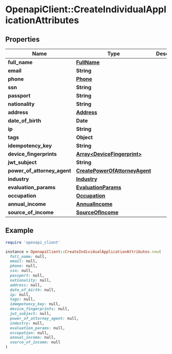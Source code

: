 # OpenapiClient::CreateIndividualApplicationAttributes

## Properties

| Name | Type | Description | Notes |
| ---- | ---- | ----------- | ----- |
| **full_name** | [**FullName**](FullName.md) |  |  |
| **email** | **String** |  |  |
| **phone** | [**Phone**](Phone.md) |  |  |
| **ssn** | **String** |  | [optional] |
| **passport** | **String** |  | [optional] |
| **nationality** | **String** |  | [optional] |
| **address** | [**Address**](Address.md) |  |  |
| **date_of_birth** | **Date** |  |  |
| **ip** | **String** |  | [optional] |
| **tags** | **Object** |  | [optional] |
| **idempotency_key** | **String** |  | [optional] |
| **device_fingerprints** | [**Array&lt;DeviceFingerprint&gt;**](DeviceFingerprint.md) |  | [optional] |
| **jwt_subject** | **String** |  | [optional] |
| **power_of_attorney_agent** | [**CreatePowerOfAttorneyAgent**](CreatePowerOfAttorneyAgent.md) |  | [optional] |
| **industry** | [**Industry**](Industry.md) |  | [optional] |
| **evaluation_params** | [**EvaluationParams**](EvaluationParams.md) |  | [optional] |
| **occupation** | [**Occupation**](Occupation.md) |  | [optional] |
| **annual_income** | [**AnnualIncome**](AnnualIncome.md) |  | [optional] |
| **source_of_income** | [**SourceOfIncome**](SourceOfIncome.md) |  | [optional] |

## Example

```ruby
require 'openapi_client'

instance = OpenapiClient::CreateIndividualApplicationAttributes.new(
  full_name: null,
  email: null,
  phone: null,
  ssn: null,
  passport: null,
  nationality: null,
  address: null,
  date_of_birth: null,
  ip: null,
  tags: null,
  idempotency_key: null,
  device_fingerprints: null,
  jwt_subject: null,
  power_of_attorney_agent: null,
  industry: null,
  evaluation_params: null,
  occupation: null,
  annual_income: null,
  source_of_income: null
)
```

